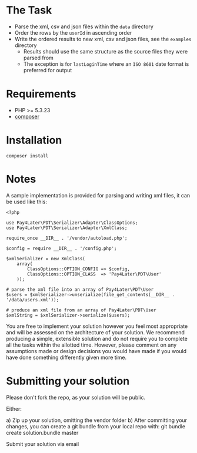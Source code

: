 # The Task

* Parse the xml, csv and json files within the `data` directory
* Order the rows by the `userId` in ascending order
* Write the ordered results to new xml, csv and json files, see the `examples` directory
  * Results should use the same structure as the source files they were parsed from
  * The exception is for `lastLoginTime` where an `ISO 8601` date format is preferred for output


# Requirements

* PHP >= 5.3.23
* [composer](https://getcomposer.org/download/)


# Installation

    composer install


# Notes

A sample implementation is provided for parsing and writing xml files, it can be used like this:


    <?php
    
    use Pay4Later\PDT\Serializer\Adapter\ClassOptions;
    use Pay4Later\PDT\Serializer\Adapter\XmlClass;
    
    require_once __DIR__ . '/vendor/autoload.php';
    
    $config = require __DIR__ . '/config.php';
    
    $xmlSerializer = new XmlClass(
        array(
            ClassOptions::OPTION_CONFIG => $config,
            ClassOptions::OPTION_CLASS  => 'Pay4Later\PDT\User'
        ));
    
    # parse the xml file into an array of Pay4Later\PDT\User
    $users = $xmlSerializer->unserialize(file_get_contents(__DIR__ . '/data/users.xml'));
    
    # produce an xml file from an array of Pay4Later\PDT\User
    $xmlString = $xmlSerializer->serialize($users);

You are free to implement your solution however you feel most appropriate and will be assessed on the architecture
of your solution. We recommend producing a simple, extensible solution and do not require you to complete all the
tasks within the allotted time. However, please comment on any assumptions made or design decisions you would have
made if you would have done something differently given more time.

# Submitting your solution

Please don't fork the repo, as your solution will be public.

Either:

a) Zip up your solution, omitting the vendor folder
b) After committing your changes, you can create a git bundle from your local repo with:
    git bundle create solution.bundle master

Submit your solution via email
